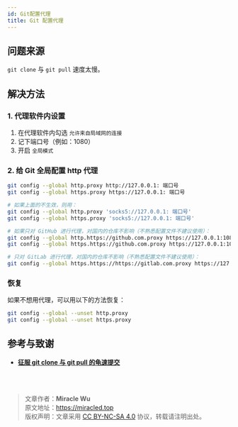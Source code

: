 ```yaml
---
id: Git配置代理
title: Git 配置代理
---
```


## 问题来源

`git clone` 与 `git pull` 速度太慢。

## 解决方法

### 1. 代理软件内设置

1. 在代理软件内勾选 `允许来自局域网的连接`
2. 记下端口号（例如：1080）
3. 开启 `全局模式`

### 2. 给 Git 全局配置 http 代理

```bash
git config --global http.proxy http://127.0.0.1: 端口号
git config --global https.proxy https://127.0.0.1: 端口号

# 如果上面的不生效，则用：
git config --global http.proxy 'socks5://127.0.0.1: 端口号'
git config --global https.proxy 'socks5://127.0.0.1: 端口号'

# 如果只对 GitHub 进行代理，对国内的仓库不影响（不熟悉配置文件不建议使用）：
git config --global http.https://github.com.proxy https://127.0.0.1:1080
git config --global https.https://github.com.proxy https://127.0.0.1:1080

# 只对 GitLab 进行代理，对国内的仓库不影响（不熟悉配置文件不建议使用）：
git config --global https.https://https://gitlab.com.proxy https://127.0.0.1:1080
```

### 恢复

如果不想用代理，可以用以下的方法恢复：

```bash
git config --global --unset http.proxy
git config --global --unset https.proxy
```

## 参考与致谢

- [**征服 git clone 与 git pull 的龟速提交**](https://c.lanmit.com/czxt/Linux/16965.html)

<br />

<br />

> 文章作者：**Miracle Wu**  
> 原文地址：<https://miracled.top>    
> 版权声明：文章采用 [CC BY-NC-SA 4.0](https://creativecommons.org/licenses/by/4.0/deed.zh) 协议，转载请注明出处。
